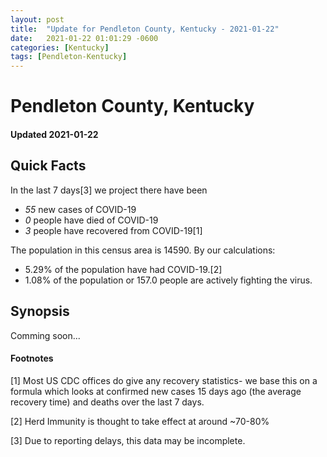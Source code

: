 ```yaml
---
layout: post
title:  "Update for Pendleton County, Kentucky - 2021-01-22"
date:   2021-01-22 01:01:29 -0600
categories: [Kentucky]
tags: [Pendleton-Kentucky]
---
```


# Pendleton County, Kentucky
#### Updated 2021-01-22

## Quick Facts

In the last 7 days[3] we project there have been
- *55* new cases of COVID-19
- *0* people have died of COVID-19
- *3* people have recovered from COVID-19[1]

The population in this census area is 14590. By our calculations:
- 5.29% of the population have had COVID-19.[2]
- 1.08% of the population or 157.0 people are actively fighting the virus.

## Synopsis

Comming soon...


#### Footnotes

[1] Most US CDC offices do give any recovery statistics- we base this on a formula which looks at confirmed new cases
15 days ago (the average recovery time) and deaths over the last 7 days.

[2] Herd Immunity is thought to take effect at around ~70-80%

[3] Due to reporting delays, this data may be incomplete.
 
    